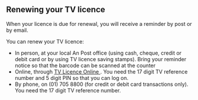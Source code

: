 ##  Renewing your TV licence

When your licence is due for renewal, you will receive a reminder by post or
by email.

You can renew your TV licence:

  * In person, at your local An Post office (using cash, cheque, credit or debit card or by using TV licence saving stamps). Bring your reminder notice so that the barcode can be scanned at the counter 
  * Online, through [ TV Licence Online ](https://www.tvlicence.ie/Homepage.aspx) . You need the 17 digit TV reference number and 5 digit PIN so that you can log on. 
  * By phone, on (01) 705 8800 (for credit or debit card transactions only). You need the 17 digit TV reference number. 
